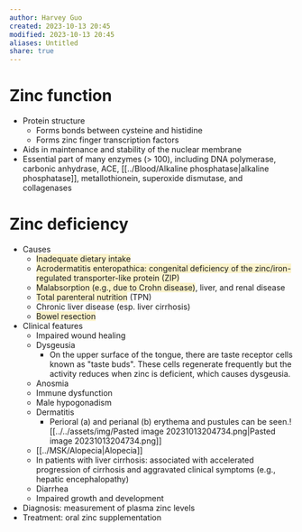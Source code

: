 ```yaml
---
author: Harvey Guo
created: 2023-10-13 20:45
modified: 2023-10-13 20:45
aliases: Untitled
share: true
---
```


# Zinc function
- Protein structure
	- Forms bonds between cysteine and histidine
	- Forms zinc finger transcription factors
- Aids in maintenance and stability of the nuclear membrane
- Essential part of many enzymes (> 100), including DNA polymerase, carbonic anhydrase, ACE, [[../Blood/Alkaline phosphatase|alkaline phosphatase]], metallothionein, superoxide dismutase, and collagenases
# Zinc deficiency
- Causes
	- <span style="background:rgba(240, 200, 0, 0.2)">Inadequate dietary intake</span>
	- <span style="background:rgba(240, 200, 0, 0.2)">Acrodermatitis enteropathica: congenital deficiency of the zinc/iron-regulated transporter-like protein (ZIP)  </span>
	- <span style="background:rgba(240, 200, 0, 0.2)">Malabsorption (e.g., due to Crohn disease)</span>, liver, and renal disease
	- <span style="background:rgba(240, 200, 0, 0.2)">Total parenteral nutrition</span> (TPN)
	- Chronic liver disease (esp. liver cirrhosis)
	- <span style="background:rgba(240, 200, 0, 0.2)">Bowel resection</span>
- Clinical features
	- Impaired wound healing
	- Dysgeusia
		- On the upper surface of the tongue, there are taste receptor cells known as "taste buds". These cells regenerate frequently but the activity reduces when zinc is deficient, which causes dysgeusia.
	- Anosmia
	- Immune dysfunction
	- Male hypogonadism
	- Dermatitis
		- Perioral (a) and perianal (b) erythema and pustules can be seen.![[../../assets/img/Pasted image 20231013204734.png|Pasted image 20231013204734.png]]
	- [[../MSK/Alopecia|Alopecia]]
	- In patients with liver cirrhosis: associated with accelerated progression of cirrhosis and aggravated clinical symptoms (e.g., hepatic encephalopathy)
	- Diarrhea
	- Impaired growth and development
- Diagnosis: measurement of plasma zinc levels
- Treatment: oral zinc supplementation
